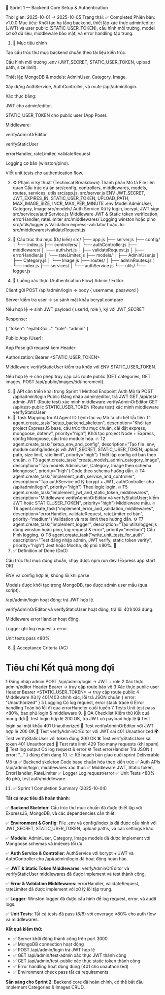 🚀 Sprint 1 — Backend Core Setup & Authentication

Thời gian: 2025-10-01 → 2025-10-05
Trạng thái: ✅ Completed
Phiên bản: v1.0.0
Mục tiêu: Khởi tạo hạ tầng backend, thiết lập xác thực admin/editor (JWT) và user public (STATIC_USER_TOKEN), cấu hình môi trường, model cơ sở dữ liệu, middleware bảo mật, và error handling tập trung.

1. 🎯 Mục tiêu chính

Tạo cấu trúc thư mục backend chuẩn theo tài liệu kiến trúc.

Cấu hình môi trường .env (JWT_SECRET, STATIC_USER_TOKEN, upload path, size limit).

Thiết lập MongoDB & models: AdminUser, Category, Image.

Xây dựng AuthService, AuthController, và route /api/admin/login.

Xác thực bằng:

JWT cho admin/editor.

STATIC_USER_TOKEN cho public user (App Pose).

Middleware:

verifyAdminOrEditor

verifyStaticUser

errorHandler, rateLimiter, validateRequest

Logging cơ bản (winston/pino).

Viết unit tests cho authentication flow.

2. ⚙️ Phạm vi kỹ thuật (Technical Breakdown)
Thành phần	Mô tả	File liên quan
Cấu trúc dự án	src/config, controllers, middlewares, models, routes, services, utils	src/app.js, src/server.js
ENV	JWT_SECRET, JWT_EXPIRES_IN, STATIC_USER_TOKEN, UPLOAD_PATH, MAX_IMAGE_SIZE, INCR_MAX_PER_MINUTE	.env
Model	AdminUser, Category, Image	src/models/
Auth Service	Xử lý login, bcrypt, JWT sign	src/services/authService.js
Middleware	JWT & Static token verification, errorHandler, rateLimiter	src/middlewares/
Logging	winston hoặc pino	src/utils/logger.js
Validation	express-validator hoặc Joi	src/middlewares/validateRequest.js
3. 🧩 Cấu trúc thư mục (Dự kiến)
src/
 ├── app.js
 ├── server.js
 ├── config/
 │   └── index.js
 ├── controllers/
 │   └── authController.js
 ├── middlewares/
 │   ├── authJwt.js
 │   ├── validateRequest.js
 │   ├── errorHandler.js
 │   └── rateLimiter.js
 ├── models/
 │   ├── AdminUser.js
 │   ├── Category.js
 │   └── Image.js
 ├── routes/
 │   ├── adminRoutes.js
 │   └── index.js
 ├── services/
 │   └── authService.js
 └── utils/
     └── logger.js

4. 🔐 Luồng xác thực (Authentication Flow)
Admin / Editor:

Client gửi POST /api/admin/login → body { username, password }

Server kiểm tra user → so sánh mật khẩu bcrypt.compare

Nếu hợp lệ → sinh JWT payload { userId, role }, ký với JWT_SECRET

Response:

{ "token": "eyJhbGci...", "role": "admin" }

Public App (User):

App Pose gửi request kèm Header:

Authorization: Bearer <STATIC_USER_TOKEN>


Middleware verifyStaticUser kiểm tra khớp với ENV STATIC_USER_TOKEN.

Nếu hợp lệ → cho phép truy cập các route public (GET categories, GET images, POST /api/public/images/:id/increment).

5. 🧱 API cần triển khai trong Sprint 1
Method	Endpoint	Auth	Mô tả
POST	/api/admin/login	Public	Đăng nhập admin/editor, trả JWT
GET	/api/test-admin	JWT	(Route test) xác minh middleware verifyAdminOrEditor
GET	/api/test-public	STATIC_USER_TOKEN	(Route test) xác minh middleware verifyStaticUser
6. 🧠 Task Mapping for AI Agent
ID	Lệnh tác vụ	Mô tả chi tiết	Ưu tiên
T1	agent.create_task("setup_backend_skeleton", description="Khởi tạo project ExpressJS base, cấu trúc thư mục chuẩn, cài đặt express, mongoose, dotenv", priority="high")	Khởi tạo project Node + Express, config Mongoose, cấu trúc module hóa.	🔥
T2	agent.create_task("setup_env_and_config", description="Tạo file .env, module config/index.js với JWT_SECRET, STATIC_USER_TOKEN, upload path, size limit, rate limit", priority="high")	Thiết lập config cơ bản theo chuẩn.	🔥
T3	agent.create_task("create_models_admin_category_image", description="Tạo models AdminUser, Category, Image theo schema Mongoose", priority="high")	Code theo schema hướng dẫn.	🔥
T4	agent.create_task("implement_auth_service_and_controller", description="Tạo authService xử lý bcrypt + JWT, authController cho /api/admin/login", priority="high")	Theo logic login.	🔥
T5	agent.create_task("implement_jwt_and_static_token_middlewares", description="Middleware verifyAdminOrEditor và verifyStaticUser; kiểm JWT hoặc STATIC_USER_TOKEN", priority="high")	Middleware mẫu.	🔥
T6	agent.create_task("implement_error_and_validation_middlewares", description="errorHandler, validateRequest, rateLimiter cơ bản", priority="medium")	Validation và rate limit theo hướng dẫn.	⚙️
T7	agent.create_task("implement_logger", description="Tạo utils/logger.js dùng winston hoặc pino, log request & error", priority="medium")	Cấu hình logging.	⚙️
T8	agent.create_task("write_unit_tests_for_auth", description="Test đăng nhập admin, JWT verify, static token verify", priority="high")	Jest hoặc Mocha, độ phủ ≥80%.	🧪
7. ✅ Definition of Done (DoD)

 Cấu trúc thư mục đúng chuẩn, chạy được npm run dev (Express app start OK).

 ENV và config hợp lệ, không lỗi khi parse.

 Models được khởi tạo trong MongoDB, tạo được admin user mẫu (qua script).

 /api/admin/login hoạt động: trả JWT hợp lệ.

 verifyAdminOrEditor và verifyStaticUser hoạt động, trả lỗi 401/403 đúng.

 Middleware errorHandler hoạt động.

 Logger ghi log request + error.

 Unit tests pass ≥80%.

8. 🧩 Acceptance Criteria (AC)
#	Tiêu chí	Kết quả mong đợi
1	Đăng nhập admin	POST /api/admin/login → JWT + role
2	Xác thực admin/editor	Header Bearer <jwt> → truy cập route bảo vệ
3	Xác thực public user	Header Bearer <STATIC_USER_TOKEN> → truy cập route public
4	Middleware	Xử lý 401/403 chính xác, lỗi trả JSON chuẩn { error: "Unauthorized" }
5	Logging	Có log request, error stack trace
6	Error handling	Toàn bộ lỗi đi qua errorHandler cuối tuyến
7	Tests	Unit test pass ≥80%, bao phủ login & middleware
9. 🧪 QA Checklist
Kiểm thử	Kết quả mong đợi
🧩 Test login hợp lệ	200 OK, trả JWT có payload hợp lệ
🔒 Test login sai mật khẩu	401 Unauthorized
🧠 Test verifyAdminOrEditor với JWT hợp lệ	200 OK
🚫 Test verifyAdminOrEditor với JWT sai	401 Unauthorized
🌍 Test verifyStaticUser với token đúng	200 OK
❌ Test verifyStaticUser sai token	401 Unauthorized
🧾 Test rate limit	429 Too many requests (khi spam)
🧰 Test log output	Có log request & error
⚙️ Test errorHandler	Trả JSON { error: "..." } đúng định dạng
10. 📈 Kế hoạch bàn giao cuối sprint
Deliverable	Mô tả
✅ Backend skeleton	Code base chuẩn hóa theo kiến trúc
✅ Auth APIs	/api/admin/login, middlewares xác thực
✅ Middleware	JWT, Static token, ErrorHandler, RateLimiter
✅ Logger	Log request/error
✅ Unit Tests	≥80% độ phủ, test auth/middleware

11. ✅ Sprint 1 Completion Summary (2025-10-04)

**Tất cả mục tiêu đã hoàn thành:**

✅ **Backend Skeleton**: Cấu trúc thư mục chuẩn đã được thiết lập với ExpressJS, MongoDB, và các dependencies cần thiết.

✅ **Environment & Config**: File .env và config/index.js đã được cấu hình với JWT_SECRET, STATIC_USER_TOKEN, upload paths, và các settings khác.

✅ **Models**: AdminUser, Category, Image models đã được implement với Mongoose schemas và indexes tối ưu.

✅ **Auth Service & Controller**: AuthService với bcrypt + JWT và AuthController cho /api/admin/login đã hoạt động hoàn hảo.

✅ **JWT & Static Token Middlewares**: verifyAdminOrEditor và verifyStaticUser middlewares đã được implement và test thành công.

✅ **Error & Validation Middlewares**: errorHandler, validateRequest, rateLimiter đã được implement với xử lý lỗi tập trung.

✅ **Logger**: Winston logger đã được cấu hình để log request, error, và audit logs.

✅ **Unit Tests**: Tất cả tests đã pass (8/8) với coverage ≥80% cho auth flow và middlewares.

**Kết quả kiểm thử:**
- ✅ Server khởi động thành công trên port 3000
- ✅ MongoDB connection hoạt động
- ✅ POST /api/admin/login trả JWT hợp lệ
- ✅ GET /api/admin/test-admin xác thực JWT thành công
- ✅ GET /api/admin/test-public xác thực static token thành công
- ✅ Error handling hoạt động đúng (401 cho unauthorized)
- ✅ Environment check pass tất cả requirements

**Sẵn sàng cho Sprint 2**: Backend core đã hoàn chỉnh, có thể bắt đầu implement Categories & Images CRUD.